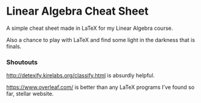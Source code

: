 # Linear Algebra Cheat Sheet
A simple cheat sheet made in LaTeX for my Linear Algebra course.

Also a chance to play with LaTeX and find some light in the darkness that is finals.

### Shoutouts
http://detexify.kirelabs.org/classify.html is absurdly helpful.

https://www.overleaf.com/ is better than any LaTeX programs I've found so far, stellar website.
